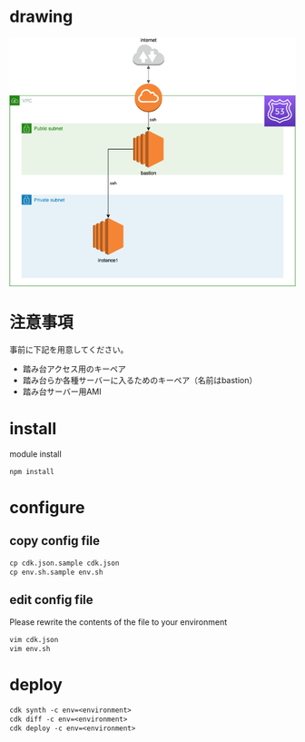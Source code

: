# drawing
![aaa](https://github.com/Gen-Arch/aws-drawing/blob/master/master.png)

# 注意事項
事前に下記を用意してください。
- 踏み台アクセス用のキーペア
- 踏み台らか各種サーバーに入るためのキーペア（名前はbastion）
- 踏み台サーバー用AMI

# install
module install
```
npm install
```

# configure
## copy config file
```
cp cdk.json.sample cdk.json
cp env.sh.sample env.sh
```

## edit config file
Please rewrite the contents of the file to your environment
```
vim cdk.json
vim env.sh
```

# deploy
```
cdk synth -c env=<environment>
cdk diff -c env=<environment>
cdk deploy -c env=<environment>
```
